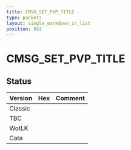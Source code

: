 ```yaml
---
title: CMSG_SET_PVP_TITLE
type: packets
layout: single_markdown_in_list
position: 652
---
```


# CMSG_SET_PVP_TITLE

## Status

Version | Hex | Comment
---------- | ---------- | ---------- 
Classic |  |  
TBC |  |  
WotLK |  |  
Cata |  |  
